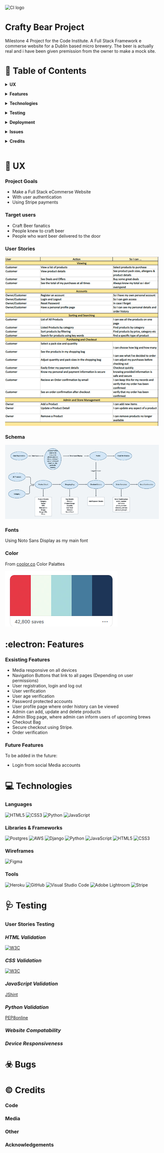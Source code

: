 ![CI logo](https://codeinstitute.s3.amazonaws.com/fullstack/ci_logo_small.png)

# **Crafty Bear Project**

Milestone 4 Project for the Code Institute. A Full Stack Framework e commerse website for a Dublin based micro brewery. The beer is actually real and i have been given premission from the owner to make a mock site. 

:file_folder: Table of Contents
======

**<details><summary>UX</summary>**
* [_Project Goals_](#project_goals)
* [_Target Users_](#target-users)
* [_User Stories_](#user-stories)
</details>

**<details><summary>Features</summary>**
* [_Exsisting Features_](#existing_features)
* [_Future Features_](#future_features)
</details>

**<details><summary>Technologies</summary>**
* [_Languages_](#languages)
* [_Libraries & Frameworks_](#libraries_&_frameworks)
* [_Wireframes_](#wireframes)
* [_Tools_](#tools)
</details>

**<details><summary>Testing</summary>**
</details>

**<details><summary>Deployment</summary>**
</details>

**<details><summary>Issues</summary>**
</details>

**<details><summary>Credits</summary>**
</details>
<br>

:bust_in_silhouette: UX
======

### **Project Goals**
* Make a Full Stack eCommerse Website
* With user authentication
* Using Stripe payments

### **Target users**
* Craft Beer fanatics
* People knew to craft beer
* People who want beer delivered to the door

### **User Stories**
![user-stories](README_FILES/user_stories.png)

### **Schema**
![schema](README_FILES/schema.png)

### **Fonts**
Using Noto Sans Display as my main font

### **Color**
From [coolor.co](https://coolors.co) Color Palattes

![colors](README_FILES/colors.png)


:electron: Features
======

### **Exsisting Features**
* Media responsive on all devices
* Navigation Buttons that link to all pages (Depending on user permissions)
* User registration, login and log out
* User verification
* User age verification
* Password protected accounts
* User profile page where order history can be viewed
* Admin can add, update and delete products
* Admin Blog page, where admin can inform users of upcoming brews
* Checkout Bag
* Secure checkout using Stripe.
* Order verification

### **Future Features**
To be added in the future:
* Login from social Media accounts

:computer: Technologies
======

### **Languages**
![HTML5](https://img.shields.io/badge/html5-%23E34F26.svg?style=for-the-badge&logo=html5&logoColor=white)
![CSS3](https://img.shields.io/badge/css3-%231572B6.svg?style=for-the-badge&logo=css3&logoColor=white)
![Python](https://img.shields.io/badge/python-3670A0?style=for-the-badge&logo=python&logoColor=ffdd54)
![JavaScript](https://img.shields.io/badge/javascript-%23323330.svg?style=for-the-badge&logo=javascript&logoColor=%23F7DF1E)

### **Libraries & Frameworks**
![Postgres](https://img.shields.io/badge/postgres-%23316192.svg?style=for-the-badge&logo=postgresql&logoColor=white)
![AWS](https://img.shields.io/badge/AWS-%23FF9900.svg?style=for-the-badge&logo=amazon-aws&logoColor=white)
![Django](https://img.shields.io/badge/django-%23092E20.svg?style=for-the-badge&logo=django&logoColor=white)
![Python](https://img.shields.io/badge/python-3670A0?style=for-the-badge&logo=python&logoColor=ffdd54)
![JavaScript](https://img.shields.io/badge/javascript-%23323330.svg?style=for-the-badge&logo=javascript&logoColor=%23F7DF1E)
![HTML5](https://img.shields.io/badge/html5-%23E34F26.svg?style=for-the-badge&logo=html5&logoColor=white)
![CSS3](https://img.shields.io/badge/css3-%231572B6.svg?style=for-the-badge&logo=css3&logoColor=white)

### **Wireframes**
![Figma](https://img.shields.io/badge/figma-%23F24E1E.svg?style=for-the-badge&logo=figma&logoColor=white)
### **Tools**
![Heroku](https://img.shields.io/badge/heroku-%23430098.svg?style=for-the-badge&logo=heroku&logoColor=white)
![GitHub](https://img.shields.io/badge/github-%23121011.svg?style=for-the-badge&logo=github&logoColor=white)
![Visual Studio Code](https://img.shields.io/badge/Visual%20Studio%20Code-0078d7.svg?style=for-the-badge&logo=visual-studio-code&logoColor=white)
![Adobe Lightroom](https://img.shields.io/static/v1?style=for-the-badge&message=Adobe+Lightroom&color=31A8FF&logo=Adobe+Lightroom&logoColor=FFFFFF&label=)
![Stripe](https://img.shields.io/static/v1?style=for-the-badge&message=Stripe&color=008CDD&logo=Stripe&logoColor=FFFFFF&label=)

:stethoscope: Testing
======

### **User Stories Testing**

### ***HTML Validation***
[![W3C](https://img.shields.io/static/v1?style=for-the-badge&message=W3C&color=005A9C&logo=W3C&logoColor=FFFFFF&label=)](https://validator.w3.org/)
### ***CSS Validation***
[![W3C](https://img.shields.io/static/v1?style=for-the-badge&message=W3C&color=005A9C&logo=W3C&logoColor=FFFFFF&label=)](https://jigsaw.w3.org/css-validator/)
### ***JavaScript Validation***
[JShint](https://jshint.com/)
### ***Python Validation***
[PEP8online](http://pep8online.com/)

### ***Website Compatability***
### ***Device Responsiveness***

:biohazard: Bugs
======

:copyright: Credits
======

### **Code**
### **Media**
### **Other**
### **Acknowledgements**